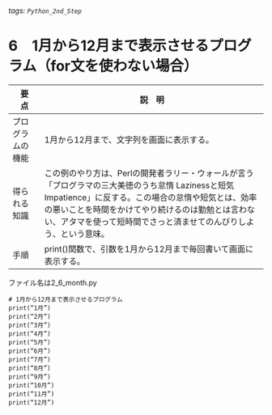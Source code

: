 ###### tags: `Python_2nd_Step`
# 6　1月から12月まで表示させるプログラム（for文を使わない場合）

|要　点|説　明|
|---|---|
|プログラムの機能|1月から12月まで、文字列を画面に表示する。|
|得られる知識|この例のやり方は、Perlの開発者ラリー・ウォールが言う「プログラマの三大美徳のうち怠惰 Lazinessと短気 Impatience」に反する。この場合の怠惰や短気とは、効率の悪いことを時間をかけてやり続けるのは勤勉とは言わない、アタマを使って短時間でさっと済ませてのんびりしよう、という意味。|
|手順|print()関数で、引数を1月から12月まで毎回書いて画面に表示する。|

ファイル名は2_6_month.py
```python=
# 1月から12月まで表示させるプログラム
print(“1月”)
print(“2月”)
print(“3月”)
print(“4月”)
print(“5月”)
print(“6月”)
print(“7月”)
print(“8月”)
print(“9月”)
print(“10月”)
print(“11月”)
print(“12月”)
```
